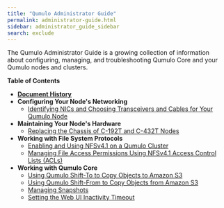 ```yaml
---
title: "Qumulo Administrator Guide"
permalink: administrator-guide.html
sidebar: administrator_guide_sidebar
search: exclude
---
```


The Qumulo Administrator Guide is a growing collection of information about configuring, managing, and troubleshooting Qumulo Core and your Qumulo nodes and clusters.

**Table of Contents**
* **[Document History](administrator-guide-document-history.md)**
* **Configuring Your Node's Networking**
  * [Identifying NICs and Choosing Transceivers and Cables for Your Qumulo Node](nics-transceivers-cables.md)
* **Maintaining Your Node's Hardware**
  * [Replacing the Chassis of C-192T and C-432T Nodes](c-192t-c-432t-chassis-replacement.md)
* **Working with File System Protocols**
  * [Enabling and Using NFSv4.1 on a Qumulo Cluster](nfsv4.1-enabling-using.md)
  * [Managing File Access Permissions Using NFSv4.1 Access Control Lists (ACLs)](nfsv4.1-auth-sys-acls.md)
* **Working with Qumulo Core**
  * [Using Qumulo Shift-To to Copy Objects to Amazon S3](shift-to-s3.md)
  * [Using Qumulo Shift-From to Copy Objects from Amazon S3](shift-from-s3.md)
  * [Managing Snapshots](managing-snapshots.md)
  * [Setting the Web UI Inactivity Timeout](web-ui-inactivity-timeout.md)
